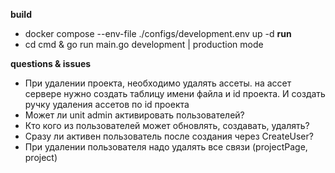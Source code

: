 <b>build</b> 
- docker compose --env-file ./configs/development.env up -d
<b>run</b>
- cd cmd & go run main.go development | production mode

<b>questions & issues</b>
- При удалении проекта, необходимо удалять ассеты. на ассет сервере нужно создать таблицу имени файла и id проекта.
  И создать ручку удаления ассетов по id проекта
- Может ли unit admin активировать пользователей?
- Кто кого из пользователей может обновлять, создавать, удалять?
- Сразу ли активен пользователь после создания через CreateUser?
- При удалении пользователя надо удалять все связи (projectPage, project)